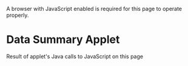 A browser with JavaScript enabled is required for this page to operate properly.



# Data Summary Applet

Result of applet's Java calls to JavaScript on this page